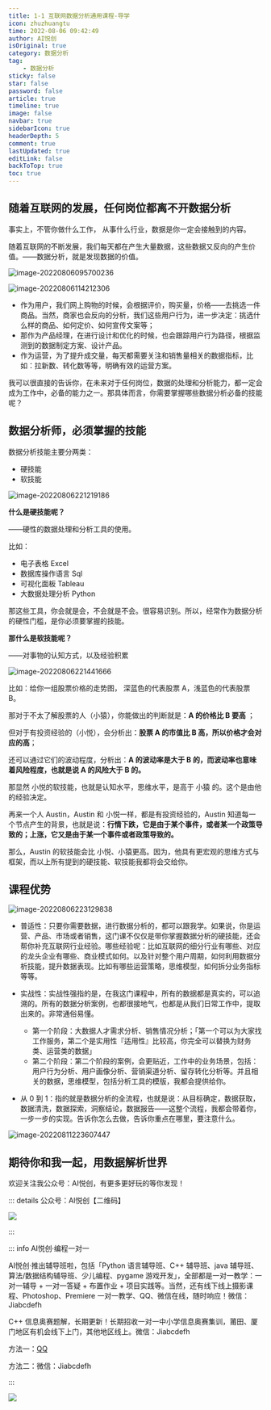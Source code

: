 ```yaml
---
title: 1-1 互联网数据分析通用课程-导学
icon: zhuzhuangtu
time: 2022-08-06 09:42:49
author: AI悦创
isOriginal: true
category: 数据分析
tag:
    - 数据分析
sticky: false
star: false
password: false
article: true
timeline: true
image: false
navbar: true
sidebarIcon: true
headerDepth: 5
comment: true
lastUpdated: true
editLink: false
backToTop: true
toc: true
---
```


## 随着互联网的发展，任何岗位都离不开数据分析

事实上，不管你做什么工作， 从事什么行业，数据是你一定会接触到的内容。

随着互联网的不断发展，我们每天都在产生大量数据，这些数据又反向的产生价值。——数据分析，就是发现数据的价值。

![image-20220806095700236](./01.assets/image-20220806095700236.png)



![image-20220806114212306](./01.assets/image-20220806114212306.png)

- 作为用户，我们网上购物的时候，会根据评价，购买量，价格——去挑选一件商品。当然，商家也会反向的分析，我们这些用户行为，进一步决定：挑选什么样的商品、如何定价、如何宣传文案等；
- 那作为产品经理，在进行设计和优化的时候，也会跟踪用户行为路径，根据监测到的数据制定方案、设计产品。
- 作为运营，为了提升成交量，每天都需要关注和销售量相关的数据指标，比如：拉新数、转化数等等，明确有效的运营方案。

我可以很直接的告诉你，在未来对于任何岗位，数据的处理和分析能力，都一定会成为工作中，必备的能力之一。那具体而言，你需要掌握哪些数据分析必备的技能呢？



## 数据分析师，必须掌握的技能

数据分析技能主要分两类：

- 硬技能
- 软技能

![image-20220806221219186](./01.assets/image-20220806221219186.png)

**什么是硬技能呢？**

——硬性的数据处理和分析工具的使用。

比如：

- 电子表格 Excel
- 数据库操作语言 Sql
- 可视化面板 Tableau
- 大数据处理分析 Python

那这些工具，你会就是会，不会就是不会。很容易识别。所以，经常作为数据分析的硬性门槛，是你必须要掌握的技能。



**那什么是软技能呢？**

——对事物的认知方式，以及经验积累

 ![image-20220806221441666](./01.assets/image-20220806221441666.png)

比如：给你一组股票价格的走势图， 深蓝色的代表股票 A，浅蓝色的代表股票 B。

那对于不太了解股票的人（小猿），你能做出的判断就是：**A 的价格比 B 要高** ；

但对于有投资经验的（小悦），会分析出：**股票 A 的市值比 B 高，所以价格才会对应的高**；

还可以通过它们的波动程度，分析出：**A 的波动率是大于 B 的，而波动率也意味着风险程度，也就是说  A 的风险大于 B 的。**

那显然 小悦的软技能，也就是认知水平，思维水平，是高于 小猿 的。这个是由他的经验决定。

再来一个人 Austin，Austin 和 小悦一样，都是有投资经验的，Austin 知道每一个节点产生的背景，也就是说：**行情下跌，它是由于某个事件，或者某一个政策导致的；上涨，它又是由于某一个事件或者政策导致的。**

那么，Austin 的软技能会比 小悦、小猿更高。因为，他具有更宏观的思维方式与框架，而以上所有提到的硬技能、软技能我都将会交给你。



## 课程优势

![image-20220806223129838](./01.assets/image-20220806223129838.png)





- 普适性：只要你需要数据，进行数据分析的，都可以跟我学。如果说，你是运营、产品、市场或者销售，这门课不仅仅是带你掌握数据分析的硬技能，还会帮你补充互联网行业经验。哪些经验呢：比如互联网的细分行业有哪些、对应的龙头企业有哪些、商业模式如何。以及针对整个用户周期，如何利用数据分析技能，提升数据表现。比如有哪些运营策略，思维模型，如何拆分业务指标等等。
- 实战性：实战性强指的是，在我这门课程中，所有的数据都是真实的，可以追溯的。所有的数据分析案例，也都很接地气，也都是从我们日常工作中，提取出来的。非常通俗易懂。
    - 第一个阶段：大数据人才需求分析、销售情况分析；「第一个可以为大家找工作服务，第二个是实用性『适用性』比较高，你完全可以替换为财务类、运营类的数据」
    - 第二个阶段：第二个阶段的案例，会更贴近，工作中的业务场景，包括：用户行为分析、用户画像分析、营销渠道分析、留存转化分析等。并且相关的数据，思维模型，包括分析工具的模版，我都会提供给你。

- 从 0 到 1：指的就是数据分析的全流程，也就是说：从目标确定，数据获取，数据清洗，数据探索，洞察结论，数据报告——这整个流程，我都会带着你，一步一步的实现。告诉你怎么去做，告诉你重点在哪里，要注意什么。

![image-20220811223607447](./01.assets/image-20220811223607447.png)

## 期待你和我一起，用数据解析世界

欢迎关注我公众号：AI悦创，有更多更好玩的等你发现！

::: details 公众号：AI悦创【二维码】

![](/gzh.jpg)

:::

::: info AI悦创·编程一对一

AI悦创·推出辅导班啦，包括「Python 语言辅导班、C++ 辅导班、java 辅导班、算法/数据结构辅导班、少儿编程、pygame 游戏开发」，全部都是一对一教学：一对一辅导 + 一对一答疑 + 布置作业 + 项目实践等。当然，还有线下线上摄影课程、Photoshop、Premiere 一对一教学、QQ、微信在线，随时响应！微信：Jiabcdefh

C++ 信息奥赛题解，长期更新！长期招收一对一中小学信息奥赛集训，莆田、厦门地区有机会线下上门，其他地区线上。微信：Jiabcdefh

方法一：[QQ](http://wpa.qq.com/msgrd?v=3&uin=1432803776&site=qq&menu=yes)

方法二：微信：Jiabcdefh

:::

![](/zsxq.jpg)

















